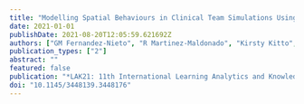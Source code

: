 ```yaml
---
title: "Modelling Spatial Behaviours in Clinical Team Simulations Using Epistemic Network Analysis: Methodology and Teacher Evaluation"
date: 2021-01-01
publishDate: 2021-08-20T12:05:59.621692Z
authors: ["GM Fernandez-Nieto", "R Martinez-Maldonado", "Kirsty Kitto", "Simon Buckingham Shum"]
publication_types: ["2"]
abstract: ""
featured: false
publication: "*LAK21: 11th International Learning Analytics and Knowledge Conference*"
doi: "10.1145/3448139.3448176"
---
```


